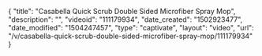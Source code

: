 {
    "title": "Casabella Quick Scrub Double Sided Microfiber Spray Mop",
    "description": "",
    "videoid": "111179934",
    "date_created": "1502923477",
    "date_modified": "1504247457",
    "type": "captivate",
    "layout": "video",
    "url": "\/v\/casabella-quick-scrub-double-sided-microfiber-spray-mop\/111179934"
}